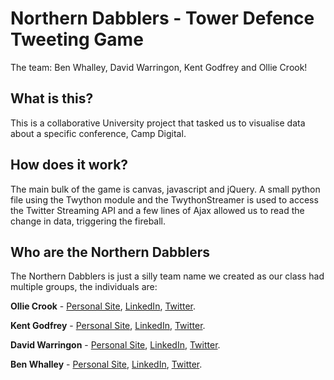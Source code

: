# Northern Dabblers - Tower Defence Tweeting Game
The team: Ben Whalley, David Warringon, Kent Godfrey and Ollie Crook!

## What is this?
This is a collaborative University project that tasked us to visualise data about a specific conference, Camp Digital.

## How does it work?
The main bulk of the game is canvas, javascript and jQuery. A small python file using the Twython module and the TwythonStreamer is used to access the Twitter Streaming API and a few lines of Ajax allowed us to read the change in data, triggering the fireball.

## Who are the Northern Dabblers
The Northern Dabblers is just a silly team name we created as our class had multiple groups, the individuals are:

**Ollie Crook** - [Personal Site](http://olliecr.uk/ "Ollie Crook - Portfolio Site"), [LinkedIn](https://www.linkedin.com/in/olliecrook/ "LinkedIn - Ollie Crook"), [Twitter](https://twitter.com/OllieCruk "Twitter - Ollie Crook").

**Kent Godfrey** - [Personal Site](link "hover text"), [LinkedIn](link "hover text"), [Twitter](link "hover text").

**David Warringon** - [Personal Site](http://davidwarrington.co.uk "David Warrington - Portfolio Site"), [LinkedIn](https://linkedin.com/in/david-warrington "LinkedIn - David Warrington"), [Twitter](https://twitter.com/warringtondavid "Twitter - David Warrington").

**Ben Whalley** - [Personal Site](http://webdevben.co.uk/ "Ben Whalley - Portfolio Site"), [LinkedIn](https://www.linkedin.com/in/ben-whalley-561230107/ "LinkedIn - Ben Whalley"), [Twitter](https://twitter.com/benwhalley "Twitter - Ben Whalley").

